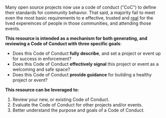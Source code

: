 Many open source projects now use a code of conduct ("CoC") to define their standards for community behavior. That said, a majority fail to meet even the most basic requirements to e effective, trusted and [real](https://medium.com/mozilla-open-innovation/how-were-making-code-of-conduct-enforcement-real-and-scaling-it-3e382cf94415) for the lived expereinces of people in those communities, and attending those events.

**This resource is intended as a mechanism for both generating, and reviewing a Code of Conduct with three specific goals**:

* Does this Code of Conduct **fully describe**, and set a project or event up for success in enforcement?
* Does this Code of Conduct **effectively signal** this project or event as a welcoming and safe space?
* Does this Code of Conduct **provide guidance** for building a healthy project or event?

**This resource can be leveraged to:**

1. Review your new, or existing Code of Conduct.
2. Evaluate the Code of Conduct for other projects and/or events.
3. Better understand the purpose and goals of a Code of Conduct.
